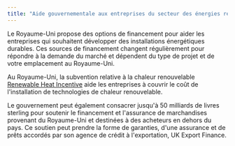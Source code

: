 ```yaml
---
title: "Aide gouvernementale aux entreprises du secteur des énergies renouvelables au Royaume-Uni"
---
```

Le Royaume-Uni propose des options de financement pour aider les entreprises qui souhaitent développer des installations énergétiques durables. Ces sources de financement changent régulièrement pour répondre à la demande du marché et dépendent du type de projet et de votre emplacement au Royaume-Uni.


Au Royaume-Uni, la subvention relative à la chaleur renouvelable [Renewable Heat Incentive](https://www.ofgem.gov.uk/environmental-programmes/domestic-rhi) aide les entreprises à couvrir le coût de l'installation de technologies de chaleur renouvelable.

Le gouvernement peut également consacrer jusqu'à 50 milliards de livres sterling pour soutenir le financement et l'assurance de marchandises provenant du Royaume-Uni et destinées à des acheteurs en dehors du pays. Ce soutien peut prendre la forme de garanties, d'une assurance et de prêts accordés par son agence de crédit à l'exportation, UK Export Finance.
